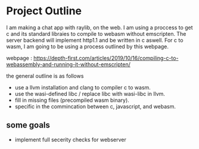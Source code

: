 

# Project Outline

I am making a chat app with raylib, on the web.
I am using a proccess to get c and its standard libraies to compile to webasm without emscripten.
The server backend will implement http1.1 and be written in c aswell. 
For c to wasm, I am going to be using a process outlined by this 
webpage.

webpage :
https://depth-first.com/articles/2019/10/16/compiling-c-to-webassembly-and-running-it-without-emscripten/

the general outline is as follows
* use a llvm installation and clang to compiler c to wasm.
* use the wasi-defined libc / replace libc with wasi-libc in llvm.
* fill in missing files (precompiled wasm binary).
* specific in the commincation between c, javascript, and webasm.


## some goals
* implement full secerity checks for webserver
